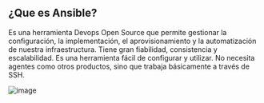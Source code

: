 ## ¿Que es Ansible?
Es una herramienta Devops Open Source que permite gestionar la configuración, la implementación, el aprovisionamiento y la automatización de nuestra infraestructura.
Tiene gran fiabilidad, consistencia y escalabilidad.
Es una herramienta fácil de configurar y utilizar.
No necesita agentes como otros productos, sino que trabaja básicamente a través de SSH.

![image](/img/)
